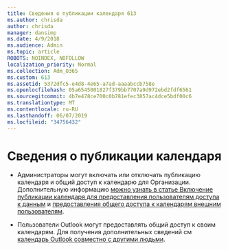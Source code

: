 ```yaml
---
title: Сведения о публикации календаря 613
ms.author: chrisda
author: chrisda
manager: dansimp
ms.date: 4/9/2018
ms.audience: Admin
ms.topic: article
ROBOTS: NOINDEX, NOFOLLOW
localization_priority: Normal
ms.collection: Adm_O365
ms.custom: 613
ms.assetid: 5372dfc5-e4d8-4e65-a7ad-aaaabccb758e
ms.openlocfilehash: 05a6545001827f379bb7707a9d972ebd2fdf6561
ms.sourcegitcommit: 4b7e478ce700c0b781efec3857ac4dce5bdf00c6
ms.translationtype: MT
ms.contentlocale: ru-RU
ms.lasthandoff: 06/07/2019
ms.locfileid: "34756432"
---
```

# <a name="calendar-publishing-information"></a>Сведения о публикации календаря

- Администраторы могут включать или отключать публикацию календаря и общий доступ к календарю для Организации. Дополнительную информацию [можно узнать в статье Включение публикации календаря для предоставления пользователям доступа к данным](https://support.office.com/article/EB432E21-AAF0-466B-BF85-CEFEC0C7C4FC) и [предоставления общего доступа к календарям внешним пользователям](https://support.office.com/article/FB00DD4E-2D5F-4E8D-8FF4-94B2CF002BDD).

- Пользователи Outlook могут предоставлять общий доступ к своим календарям. Для получения дополнительных сведений см [календарь Outlook совместно с другими людьми](https://support.office.com/article/353ed2c1-3ec5-449d-8c73-6931a0adab88).

